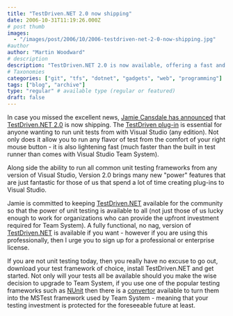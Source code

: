 ```yaml
---
title: "TestDriven.NET 2.0 now shipping"
date: 2006-10-31T11:19:26.000Z
# post thumb
images:
  - "/images/post/2006/10/2006-testdriven-net-2-0-now-shipping.jpg"
#author
author: "Martin Woodward"
# description
description: "TestDriven.NET 2.0 is now available, offering a fast and essential plug-in for seamless unit testing integration in all Visual Studio editions."
# Taxonomies
categories: ["git", "tfs", "dotnet", "gadgets", "web", "programming"]
tags: ["blog", "archive"]
type: "regular" # available type (regular or featured)
draft: false
---
```


In case you missed the excellent news, [Jamie Cansdale has announced](http://weblogs.asp.net/nunitaddin/archive/2006/10/30/TestDriven.NET-2.0.aspx) that [TestDriven.NET 2.0](http://www.testdriven.net/default.aspx) is now shipping. The [TestDriven plug-in](http://www.testdriven.net/default.aspx) is essential for anyone wanting to run unit tests from with Visual Studio (any edition). Not only does it allow you to run any flavor of test from the comfort of your right mouse button - it is also lightening fast (much faster than the built in test runner than comes with Visual Studio Team System).

Along side the ability to run all common unit testing frameworks from any version of Visual Studio, Version 2.0 brings many new "power" features that are just fantastic for those of us that spend a lot of time creating plug-ins to Visual Studio.

Jamie is committed to keeping [TestDriven.NET](http://www.testdriven.net/default.aspx) available for the community so that the power of unit testing is available to all (not just those of us lucky enough to work for organizations who can provide the upfront investment required for Team System). A fully functional, no nag, version of [TestDriven.NET](http://www.testdriven.net/default.aspx) is available if you want - however if you are using this professionally, then I urge you to sign up for a professional or enterprise license.

If you are not unit testing today, then you really have no excuse to go out, download your test framework of choice, install TestDriven.NET and get started. Not only will your tests all be available should you make the wise decision to upgrade to Team System, if you use one of the popular testing frameworks such as [NUnit](http://www.nunit.org/) then there is a [convertor](http://www.gotdotnet.com/workspaces/workspace.aspx?id=91936c5e-461f-4027-bdba-8a46f52fefdb) available to turn them into the MSTest framework used by Team System - meaning that your testing investment is protected for the foreseeable future at least.
